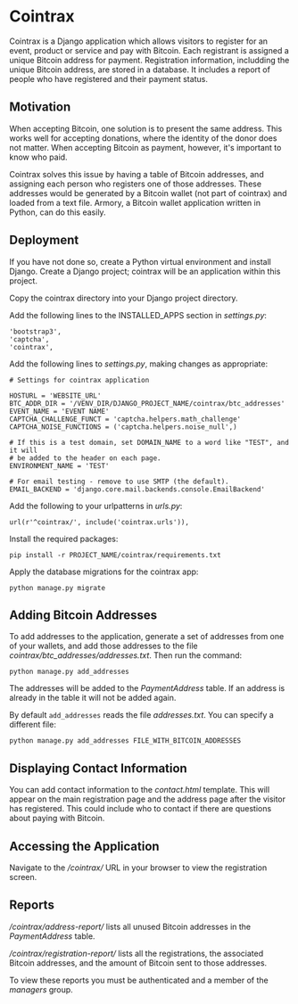 Cointrax
========

Cointrax is a Django application which allows visitors to register for an
event, product or service and pay with Bitcoin. Each registrant is assigned a
unique Bitcoin address for payment. Registration information, includding the
unique Bitcoin address, are stored in a database. It includes a report of
people who have registered and their payment status.


Motivation
----------

When accepting Bitcoin, one solution is to present the same address. This
works well for accepting donations, where the identity of the donor does not
matter. When accepting Bitcoin as payment, however, it's important to know
who paid.

Cointrax solves this issue by having a table of Bitcoin addresses, and
assigning each person who registers one of those addresses. These addresses
would be generated by a Bitcoin wallet (not part of cointrax) and loaded
from a text file. Armory, a Bitcoin wallet application written in Python,
can do this easily.


Deployment
----------

If you have not done so, create a Python virtual environment and install
Django. Create a Django project; cointrax will be an application within this
project.

Copy the cointrax directory into your Django project directory.

Add the following lines to the INSTALLED_APPS section in *settings.py*:

    'bootstrap3',
    'captcha',
    'cointrax',

Add the following lines to *settings.py*, making changes as appropriate:

    # Settings for cointrax application

    HOSTURL = 'WEBSITE_URL'
    BTC_ADDR_DIR = '/VENV_DIR/DJANGO_PROJECT_NAME/cointrax/btc_addresses'
    EVENT_NAME = 'EVENT NAME'
    CAPTCHA_CHALLENGE_FUNCT = 'captcha.helpers.math_challenge'
    CAPTCHA_NOISE_FUNCTIONS = ('captcha.helpers.noise_null',)

    # If this is a test domain, set DOMAIN_NAME to a word like "TEST", and it will
    # be added to the header on each page.
    ENVIRONMENT_NAME = 'TEST'

    # For email testing - remove to use SMTP (the default).
    EMAIL_BACKEND = 'django.core.mail.backends.console.EmailBackend'

Add the following to your urlpatterns in *urls.py*:

    url(r'^cointrax/', include('cointrax.urls')),

Install the required packages:

    pip install -r PROJECT_NAME/cointrax/requirements.txt

Apply the database migrations for the cointrax app:

    python manage.py migrate


Adding Bitcoin Addresses
------------------------

To add addresses to the application, generate a set of addresses from one
of your wallets, and add those addresses to the file
*cointrax/btc_addresses/addresses.txt*. Then run the command:

    python manage.py add_addresses

The addresses will be added to the *PaymentAddress* table. If an address is
already in the table it will not be added again.

By default `add_addresses` reads the file *addresses.txt*. You can specify
a different file:

    python manage.py add_addresses FILE_WITH_BITCOIN_ADDRESSES


Displaying Contact Information
------------------------------

You can add contact information to the *contact.html* template. This will
appear on the main registration page and the address page after the visitor
has registered. This could include who to contact if there are questions
about paying with Bitcoin.


Accessing the Application
-------------------------

Navigate to the */cointrax/* URL in your browser to view the registration
screen.


Reports
-------
*/cointrax/address-report/* lists all unused Bitcoin addresses in the
*PaymentAddress* table.

*/cointrax/registration-report/* lists all the registrations, the
associated Bitcoin addresses, and the amount of Bitcoin sent to those
addresses.

To view these reports you must be authenticated and a member of the
*managers* group.
